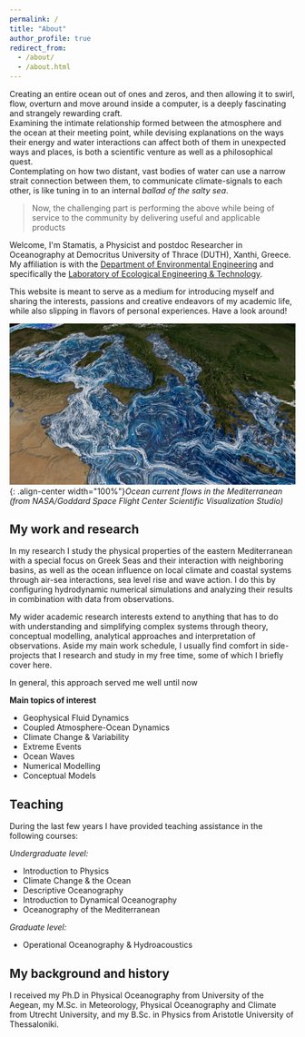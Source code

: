 ```yaml
---
permalink: /
title: "About"
author_profile: true
redirect_from: 
  - /about/
  - /about.html
---
```


Creating an entire ocean out of ones and zeros, and then allowing it to swirl, flow, overturn and move around inside a computer, is a deeply fascinating and strangely rewarding craft.   
Examining the intimate relationship formed between the atmosphere and the ocean at their meeting point, while devising explanations on the ways their energy and water interactions can affect both of them in unexpected ways and places, is both a scientific venture as well as a philosophical quest.   
Contemplating on how two distant, vast bodies of water can use a narrow strait connection between them, to communicate climate-signals to each other, is like tuning in to an internal _ballad of the salty sea_.

> Now, the challenging part is performing the above while being of service to the community by delivering useful and applicable products

Welcome, I'm Stamatis, a Physicist and postdoc Researcher in Oceanography at Democritus University of Thrace (DUTH), Xanthi, Greece. My affiliation is with the [Department of Environmental Engineering](https://env.duth.gr/en/) and specifically the [Laboratory of Ecological Engineering & Technology](https://env.duth.gr/en/laboratories/lab5/).

This website is meant to serve as a medium for introducing myself and sharing the interests, passions and creative endeavors of my academic life, while also slipping in flavors of personal experiences. Have a look around!

![](/images/med_final_03.03000.jpg){: .align-center width="100%"}*Ocean current flows in the Mediterranean (from NASA/Goddard Space Flight Center Scientific Visualization Studio)*   

My work and research
------
In my research I study the physical properties of the eastern Mediterranean with a special focus on Greek Seas and their interaction with neighboring basins, as well as the ocean influence on local climate and coastal systems through air-sea interactions, sea level rise and wave action. I do this by configuring hydrodynamic numerical simulations and analyzing their results in combination with data from observations.

My wider academic research interests extend to anything that has to do with understanding and simplifying complex systems through theory, conceptual modelling, analytical approaches and interpretation of observations. Aside my main work schedule, I usually find comfort in side-projects that I research and study in my free time, some of which I briefly cover here.

In general, this approach served me well until now

<!--
You can find out more about my work in the [Projects](https://stamatispetalas.github.io/Projects) section, where I provide more information on past and current projects, and some hints on future .
-->

**Main topics of interest**
- Geophysical Fluid Dynamics <!--[Geophysical Fluid Dynamics](https://stamatispetalas.github.io/projects/)-->
- Coupled Atmosphere-Ocean Dynamics <!--[Coupled Atmosphere-Ocean Dynamics](https://stamatispetalas.github.io/projects/)-->
- Climate Change & Variability <!--[Climate Change & Variability](https://stamatispetalas.github.io/projects/)-->
- Extreme Events <!--[Extreme Events](https://stamatispetalas.github.io/projects/)-->
- Ocean Waves <!--[Ocean Waves](https://stamatispetalas.github.io/projects/)-->
- Numerical Modelling <!--[Numerical Modelling](https://stamatispetalas.github.io/projects/)-->
- Conceptual Models <!--[Numerical Modelling](https://stamatispetalas.github.io/projects/)-->


Teaching
------
During the last few years I have provided teaching assistance in the following courses:

*Undergraduate level:*
- Introduction to Physics <!--[Introduction to Physics]](https://stamatispetalas.github.io/teaching/)-->
- Climate Change & the Ocean <!--[Climate Change & the Ocean]](https://stamatispetalas.github.io/teaching/)-->
- Descriptive Oceanography <!--[Descriptive Oceanography]](https://stamatispetalas.github.io/teaching/)-->
- Introduction to Dynamical Oceanography <!--[Introduction to Dynamical Oceanography]](https://stamatispetalas.github.io/teaching/)-->
- Oceanography of the Mediterranean <!--[Oceanography of the Mediterranean]](https://stamatispetalas.github.io/teaching/)-->

*Graduate level:*
- Operational Oceanography & Hydroacoustics <!--[Operational Oceanography & Hydroacoustics]](https://stamatispetalas.github.io/teaching/)-->

My background and history
------
I received my Ph.D in Physical Oceanography from University of the Aegean, my M.Sc. in Meteorology, Physical Oceanography and Climate from Utrecht University, and my B.Sc. in Physics from Aristotle University of Thessaloniki. <!-- from the UC-Berkeley School of Information, my M.A. from the Communication, Culture, and Technology program at Georgetown University, and my B.A. in the Humanities program at the University of Texas at Austin. For just under five years after receiving my Ph.D, I was at the Berkeley Institute for Data Science as a staff ethnographer. At BIDS, I was first a postdoctoral scholar, then became a principal investigator and led several research and education efforts, including the institute’s Data Science Studies efforts and the Best Practices in Data Science series.-->

<!-- My intellectual communities
------
I’m a disciplinary nomad, ....integrating disciplines like computer science, information science, social psychology, and organization/management science with fields like philosophy, sociology, anthropology, and history of science and technology. In terms of academic specialties, I spend a lot of my time in the fields of Science and Technology Studies, Computer-Supported Cooperative Work, and new media / internet studies. Methodologically, while I am trained as a qualitative ethnographer, I also rely on other qualitative, quantitative, and computational methods. I often use more statistical forms of analysis to contextualize and further support more qualitative approaches, frequently collaborating with people from other disciplines. I frequently speak at conferences and events, and I also consult with various groups, organizations, and companies about a wide range of topics.-->
